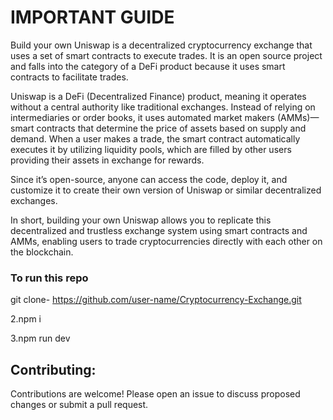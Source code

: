 # IMPORTANT GUIDE

Build your own Uniswap is a decentralized cryptocurrency exchange that uses a set of smart contracts to execute trades. It is an open source project and falls into the category of a DeFi product because it uses smart contracts to facilitate trades.


Uniswap is a DeFi (Decentralized Finance) product, meaning it operates without a central authority like traditional exchanges. Instead of relying on intermediaries or order books, it uses automated market makers (AMMs)—smart contracts that determine the price of assets based on supply and demand. When a user makes a trade, the smart contract automatically executes it by utilizing liquidity pools, which are filled by other users providing their assets in exchange for rewards.

Since it’s open-source, anyone can access the code, deploy it, and customize it to create their own version of Uniswap or similar decentralized exchanges.

In short, building your own Uniswap allows you to replicate this decentralized and trustless exchange system using smart contracts and AMMs, enabling users to trade cryptocurrencies directly with each other on the blockchain.

### To run this repo

git clone- https://github.com/user-name/Cryptocurrency-Exchange.git

2.npm i

3.npm run dev


## Contributing:

Contributions are welcome! Please open an issue to discuss proposed changes or submit a pull request.
